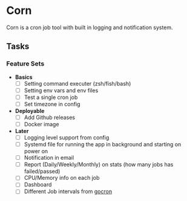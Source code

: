 # Corn

Corn is a cron job tool with built in logging and notification system.

## Tasks

### Feature Sets

- **Basics**
  - [ ] Setting command executer (zsh/fish/bash)
  - [ ] Setting env vars and env files
  - [ ] Test a single cron job
  - [ ] Set timezone in config
- **Deployable**
  - [ ] Add Github releases
  - [ ] Docker image
- **Later**
  - [ ] Logging level support from config
  - [ ] Systemd file for running the app in background and starting on power on
  - [ ] Notification in email
  - [ ] Report (Daily/Weekly/Monthly) on stats (how many jobs has failed/passed)
  - [ ] CPU/Memory info on each job
  - [ ] Dashboard
  - [ ] Different Job intervals from [gocron](https://github.com/go-co-op/gocron)
